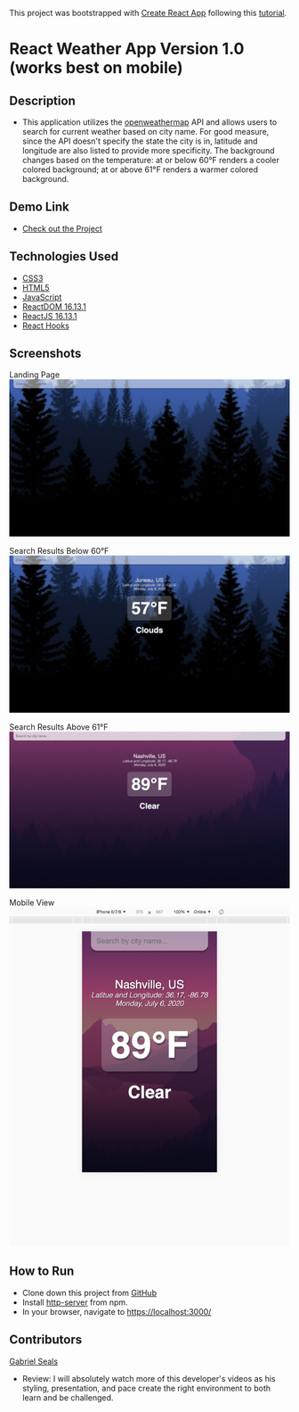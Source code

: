 This project was bootstrapped with [Create React App](https://github.com/facebook/create-react-app) following this [tutorial](https://youtu.be/GuA0_Z1llYU).

# React Weather App Version 1.0 (works best on mobile)

## Description

* This application utilizes the [openweathermap](https://openweathermap.org/api) API and allows users to search for current weather based on city name. For good measure, since the API doesn't specify the state the city is in, latitude and longitude are also listed to provide more specificity. The background changes based on the temperature: at or below 60°F renders a cooler colored background; at or above 61°F renders a warmer colored background.

## Demo Link

* [Check out the Project](https://reactweatherapp-51133.firebaseapp.com)

## Technologies Used

* [CSS3](https://www.w3.org/Style/CSS/Overview.en.html)
* [HTML5](https://html.spec.whatwg.org/multipage/)
* [JavaScript](https://www.javascript.com/)
* [ReactDOM 16.13.1](https://www.npmjs.com/package/react-dom)
* [ReactJS 16.13.1](https://reactjs.org/docs/create-a-new-react-app.html)
* [React Hooks](https://reactjs.org/docs/hooks-intro.html)

## Screenshots

Landing Page
![Landing Page](https://raw.githubusercontent.com/gseals/ReactWeatherApp/master/screenshots/Landing%20Page.png)

Search Results Below 60°F
![Search Results Below 60](https://raw.githubusercontent.com/gseals/ReactWeatherApp/master/screenshots/Search%20Results%20below%2060.png)

Search Results Above 61°F
![Search Results Above 60](https://raw.githubusercontent.com/gseals/ReactWeatherApp/master/screenshots/Search%20Results%20above%2060.png)

Mobile View
![Mobile View](https://raw.githubusercontent.com/gseals/ReactWeatherApp/master/screenshots/Mobile%20View.png)

## How to Run

* Clone down this project from [GitHub](https://github.com/gseals/ReactWeatherApp)
* Install [http-server](https://www.npmjs.com/package/http-server) from npm.
* In your browser, navigate to [https://localhost:3000/](https://localhost:3000/)

## Contributors

[Gabriel Seals](https://github.com/gseals)

* Review: I will absolutely watch more of this developer's videos as his styling, presentation, and pace create the right environment to both learn and be challenged.
